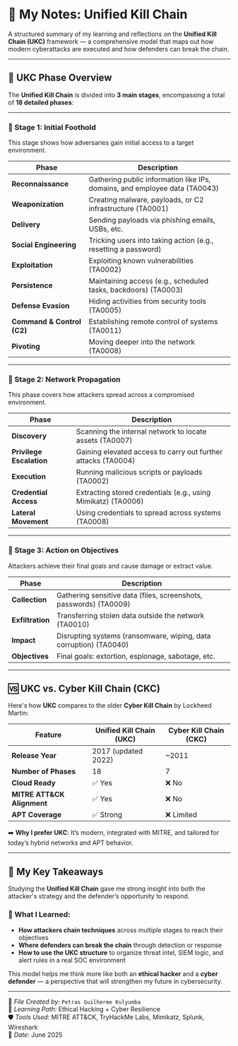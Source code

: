 # 📘 My Notes: Unified Kill Chain

A structured summary of my learning and reflections on the **Unified Kill Chain (UKC)** framework — a comprehensive model that maps out how modern cyberattacks are executed and how defenders can break the chain.

---

## 🔄 UKC Phase Overview

The **Unified Kill Chain** is divided into **3 main stages**, encompassing a total of **18 detailed phases**:

---

### 🔹 Stage 1: Initial Foothold

This stage shows how adversaries gain initial access to a target environment.

| Phase              | Description                                                                 |
|--------------------|-----------------------------------------------------------------------------|
| **Reconnaissance** | Gathering public information like IPs, domains, and employee data (TA0043) |
| **Weaponization**  | Creating malware, payloads, or C2 infrastructure (TA0001)                   |
| **Delivery**       | Sending payloads via phishing emails, USBs, etc.                            |
| **Social Engineering** | Tricking users into taking action (e.g., resetting a password)         |
| **Exploitation**   | Exploiting known vulnerabilities (TA0002)                                   |
| **Persistence**    | Maintaining access (e.g., scheduled tasks, backdoors) (TA0003)              |
| **Defense Evasion**| Hiding activities from security tools (TA0005)                              |
| **Command & Control (C2)** | Establishing remote control of systems (TA0011)                    |
| **Pivoting**       | Moving deeper into the network (TA0008)                                     |

---

### 🔹 Stage 2: Network Propagation

This phase covers how attackers spread across a compromised environment.

| Phase                | Description                                                              |
|----------------------|--------------------------------------------------------------------------|
| **Discovery**         | Scanning the internal network to locate assets (TA0007)                |
| **Privilege Escalation** | Gaining elevated access to carry out further attacks (TA0004)      |
| **Execution**         | Running malicious scripts or payloads (TA0002)                         |
| **Credential Access** | Extracting stored credentials (e.g., using Mimikatz) (TA0006)          |
| **Lateral Movement**  | Using credentials to spread across systems (TA0008)                    |

---

### 🔹 Stage 3: Action on Objectives

Attackers achieve their final goals and cause damage or extract value.

| Phase              | Description                                                             |
|--------------------|-------------------------------------------------------------------------|
| **Collection**      | Gathering sensitive data (files, screenshots, passwords) (TA0009)      |
| **Exfiltration**    | Transferring stolen data outside the network (TA0010)                  |
| **Impact**          | Disrupting systems (ransomware, wiping, data corruption) (TA0040)      |
| **Objectives**      | Final goals: extortion, espionage, sabotage, etc.                      |

---

## 🆚 UKC vs. Cyber Kill Chain (CKC)

Here's how **UKC** compares to the older **Cyber Kill Chain** by Lockheed Martin:

| Feature             | Unified Kill Chain (UKC) | Cyber Kill Chain (CKC) |
|---------------------|--------------------------|-------------------------|
| **Release Year**    | 2017 (updated 2022)      | ~2011                   |
| **Number of Phases**| 18                       | 7                       |
| **Cloud Ready**     | ✅ Yes                   | ❌ No                   |
| **MITRE ATT&CK Alignment** | ✅ Yes            | ❌ No                   |
| **APT Coverage**    | ✅ Strong                | ❌ Limited              |

➡️ **Why I prefer UKC**: It’s modern, integrated with MITRE, and tailored for today’s hybrid networks and APT behavior.

---

## 🧠 My Key Takeaways

Studying the **Unified Kill Chain** gave me strong insight into both the attacker's strategy and the defender’s opportunity to respond.

### 🧩 What I Learned:

- **How attackers chain techniques** across multiple stages to reach their objectives
- **Where defenders can break the chain** through detection or response
- **How to use the UKC structure** to organize threat intel, SIEM logic, and alert rules in a real SOC environment

This model helps me think more like both an **ethical hacker** and a **cyber defender** — a perspective that will strengthen my future in cybersecurity.

---

📂 *File Created by:* `Petras Guilherme Kulyumba`  
🔐 *Learning Path:* Ethical Hacking + Cyber Resilience  
🛡️ *Tools Used:* MITRE ATT&CK, TryHackMe Labs, Mimikatz, Splunk, Wireshark  
📅 *Date:* June 2025  
